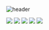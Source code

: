 
![header](https://capsule-render.vercel.app/api?type=cylinder&&color=auto&height=170&section=header&text=이정우입니다_안녕하세요👋&fontSize=50)


![](http://github-profile-summary-cards.vercel.app/api/cards/profile-details?username=RobotChalle&theme=2077)
![](http://github-profile-summary-cards.vercel.app/api/cards/repos-per-language?username=RobotChalle&theme=2077)
![](http://github-profile-summary-cards.vercel.app/api/cards/most-commit-language?username=RobotChalle&theme=2077)
![](http://github-profile-summary-cards.vercel.app/api/cards/stats?username=RobotChalle&theme=2077)
![](http://github-profile-summary-cards.vercel.app/api/cards/productive-time?username=RobotChalle&theme=2077&utcOffset=9)




<!--
**RobotChalle/RobotChalle** is a ✨ _special_ ✨ repository because its `README.md` (this file) appears on your GitHub profile.

Here are some ideas to get you started:

- 🔭 I’m currently working on ...
- 🌱 I’m currently learning ...
- 👯 I’m looking to collaborate on ...
- 🤔 I’m looking for help with ...
- 💬 Ask me about ...
- 📫 How to reach me: ...
- 😄 Pronouns: ...
- ⚡ Fun fact: ...
-->
